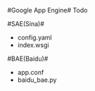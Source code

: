 #Google App Engine#
Todo

#SAE(Sina)#

* config.yaml
* index.wsgi

#BAE(Baidu)#

* app.conf
* baidu_bae.py
